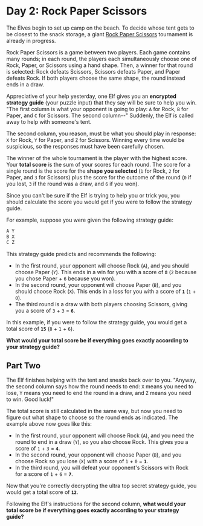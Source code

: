 # Day 2: Rock Paper Scissors

The Elves begin to set up camp on the beach. To decide whose tent gets to be
closest to the snack storage, a giant [Rock Paper Scissors] tournament is
already in progress.

Rock Paper Scissors is a game between two players. Each game contains many
rounds; in each round, the players each simultaneously choose one of Rock,
Paper, or Scissors using a hand shape. Then, a winner for that round is
selected: Rock defeats Scissors, Scissors defeats Paper, and Paper defeats Rock.
If both players choose the same shape, the round instead ends in a draw.

Appreciative of your help yesterday, one Elf gives you an
**encrypted strategy guide** (your puzzle input) that they say will be sure to
help you win. "The first column is what your opponent is going to play: `A` for
Rock, `B` for Paper, and `C` for Scissors. The second column--" Suddenly, the
Elf is called away to help with someone's tent.

The second column, you reason, must be what you should play in response: `X` for
Rock, `Y` for Paper, and `Z` for Scissors. Winning every time would be
suspicious, so the responses must have been carefully chosen.

The winner of the whole tournament is the player with the highest score. Your
**total score** is the sum of your scores for each round. The score for a single
round is the score for the **shape you selected** (`1` for Rock, `2` for Paper,
and `3` for Scissors) plus the score for the outcome of the round (`0` if you
lost, `3` if the round was a draw, and `6` if you won).

Since you can't be sure if the Elf is trying to help you or trick you, you
should calculate the score you would get if you were to follow the strategy
guide.

For example, suppose you were given the following strategy guide:

```txt
A Y
B X
C Z
```

This strategy guide predicts and recommends the following:

- In the first round, your opponent will choose Rock (`A`), and you should
  choose Paper (`Y`). This ends in a win for you with a score of **`8`** (`2`
  because you chose Paper + `6` because you won).
- In the second round, your opponent will choose Paper (`B`), and you should
  choose Rock (`X`). This ends in a loss for you with a score of **`1`** (`1` +
  `0`).
- The third round is a draw with both players choosing Scissors, giving you a
  score of `3` + `3` = **`6`**.

In this example, if you were to follow the strategy guide, you would get a total
score of **`15`** (`8` + `1` + `6`).

**What would your total score be if everything goes exactly according to your strategy guide?**

## Part Two

The Elf finishes helping with the tent and sneaks back over to you. "Anyway, the
second column says how the round needs to end: `X` means you need to lose, `Y`
means you need to end the round in a draw, and `Z` means you need to win. Good
luck!"

The total score is still calculated in the same way, but now you need to figure
out what shape to choose so the round ends as indicated. The example above now
goes like this:

- In the first round, your opponent will choose Rock (`A`), and you need the
  round to end in a draw (`Y`), so you also choose Rock. This gives you a score
  of `1` + `3` = **`4`**.
- In the second round, your opponent will choose Paper (`B`), and you choose
  Rock so you lose (`X`) with a score of `1` + `0` = **`1`**.
- In the third round, you will defeat your opponent's Scissors with Rock for a
  score of `1` + `6` = **`7`**.

Now that you're correctly decrypting the ultra top secret strategy guide, you
would get a total score of **`12`**.

Following the Elf's instructions for the second column,
**what would your total score be if everything goes exactly according to your strategy guide?**

<!-- References -->

[Rock Paper Scissors]: https://en.wikipedia.org/wiki/Rock_paper_scissors
